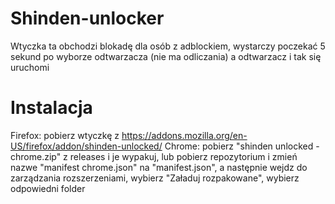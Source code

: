 # Shinden-unlocker
Wtyczka ta obchodzi blokadę dla osób z adblockiem, wystarczy poczekać 5 sekund po wyborze odtwarzacza (nie ma odliczania) a odtwarzacz i tak się uruchomi
# Instalacja
Firefox:
 pobierz wtyczkę z https://addons.mozilla.org/en-US/firefox/addon/shinden-unlocked/
Chrome:
 pobierz "shinden unlocked - chrome.zip" z releases i je wypakuj, lub pobierz repozytorium i zmień nazwe "manifest chrome.json" na "manifest.json", a następnie wejdz do zarządzania rozszerzeniami, wybierz "Załaduj rozpakowane", wybierz odpowiedni folder